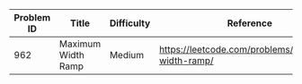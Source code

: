 | Problem ID | Title | Difficulty | Reference
| --- | --- | --- | ---
| 962 | Maximum Width Ramp | Medium | https://leetcode.com/problems/maximum-width-ramp/
